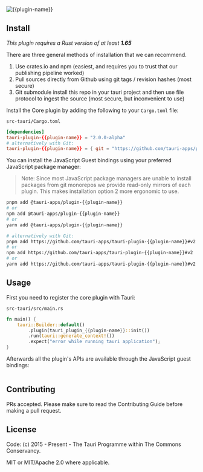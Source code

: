 ![{{plugin-name}}](https://github.com/tauri-apps/plugins-workspace/raw/v2/plugins/{{plugin-name}}/banner.png)

<!-- description -->

## Install

_This plugin requires a Rust version of at least **1.65**_

There are three general methods of installation that we can recommend.

1. Use crates.io and npm (easiest, and requires you to trust that our publishing pipeline worked)
2. Pull sources directly from Github using git tags / revision hashes (most secure)
3. Git submodule install this repo in your tauri project and then use file protocol to ingest the source (most secure, but inconvenient to use)

Install the Core plugin by adding the following to your `Cargo.toml` file:

`src-tauri/Cargo.toml`

```toml
[dependencies]
tauri-plugin-{{plugin-name}} = "2.0.0-alpha"
# alternatively with Git:
tauri-plugin-{{plugin-name}} = { git = "https://github.com/tauri-apps/plugins-workspace", branch = "v2" }
```

You can install the JavaScript Guest bindings using your preferred JavaScript package manager:

> Note: Since most JavaScript package managers are unable to install packages from git monorepos we provide read-only mirrors of each plugin. This makes installation option 2 more ergonomic to use.

<!-- Add the branch for installations using git! -->

```sh
pnpm add @tauri-apps/plugin-{{plugin-name}}
# or
npm add @tauri-apps/plugin-{{plugin-name}}
# or
yarn add @tauri-apps/plugin-{{plugin-name}}

# alternatively with Git:
pnpm add https://github.com/tauri-apps/tauri-plugin-{{plugin-name}}#v2
# or
npm add https://github.com/tauri-apps/tauri-plugin-{{plugin-name}}#v2
# or
yarn add https://github.com/tauri-apps/tauri-plugin-{{plugin-name}}#v2
```

## Usage

First you need to register the core plugin with Tauri:

`src-tauri/src/main.rs`

```rust
fn main() {
    tauri::Builder::default()
        .plugin(tauri_plugin_{{plugin-name}}::init())
        .run(tauri::generate_context!())
        .expect("error while running tauri application");
}
```

Afterwards all the plugin's APIs are available through the JavaScript guest bindings:

```javascript

```

## Contributing

PRs accepted. Please make sure to read the Contributing Guide before making a pull request.

## License

Code: (c) 2015 - Present - The Tauri Programme within The Commons Conservancy.

MIT or MIT/Apache 2.0 where applicable.
